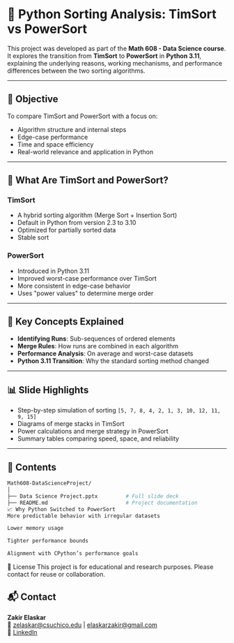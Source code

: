 # 🧮 Python Sorting Analysis: TimSort vs PowerSort

This project was developed as part of the **Math 608 - Data Science course**. It explores the transition from **TimSort** to **PowerSort** in **Python 3.11**, explaining the underlying reasons, working mechanisms, and performance differences between the two sorting algorithms.

---

## 📌 Objective

To compare TimSort and PowerSort with a focus on:
- Algorithm structure and internal steps
- Edge-case performance
- Time and space efficiency
- Real-world relevance and application in Python

---

## 🧠 What Are TimSort and PowerSort?

### **TimSort**
- A hybrid sorting algorithm (Merge Sort + Insertion Sort)
- Default in Python from version 2.3 to 3.10
- Optimized for partially sorted data
- Stable sort

### **PowerSort**
- Introduced in Python 3.11
- Improved worst-case performance over TimSort
- More consistent in edge-case behavior
- Uses "power values" to determine merge order

---

## 🔬 Key Concepts Explained

- **Identifying Runs**: Sub-sequences of ordered elements
- **Merge Rules**: How runs are combined in each algorithm
- **Performance Analysis**: On average and worst-case datasets
- **Python 3.11 Transition**: Why the standard sorting method changed

---

## 📊 Slide Highlights

- Step-by-step simulation of sorting `[5, 7, 8, 4, 2, 1, 3, 10, 12, 11, 9, 15]`
- Diagrams of merge stacks in TimSort
- Power calculations and merge strategy in PowerSort
- Summary tables comparing speed, space, and reliability

---

## 📂 Contents

```bash
Math608-DataScienceProject/
│
├── Data Science Project.pptx         # Full slide deck
├── README.md                         # Project documentation
📈 Why Python Switched to PowerSort
More predictable behavior with irregular datasets

Lower memory usage

Tighter performance bounds

Alignment with CPython’s performance goals
```

📜 License
This project is for educational and research purposes. Please contact for reuse or collaboration.

## 📬 Contact

**Zakir Elaskar**  
📧 [zelaskar@csuchico.edu](mailto:zelaskar@csuchico.edu) | [elaskarzakir@gmail.com](mailto:elaskarzakir@gmail.com)  
🔗 [LinkedIn](https://www.linkedin.com/in/zakelaskar)


